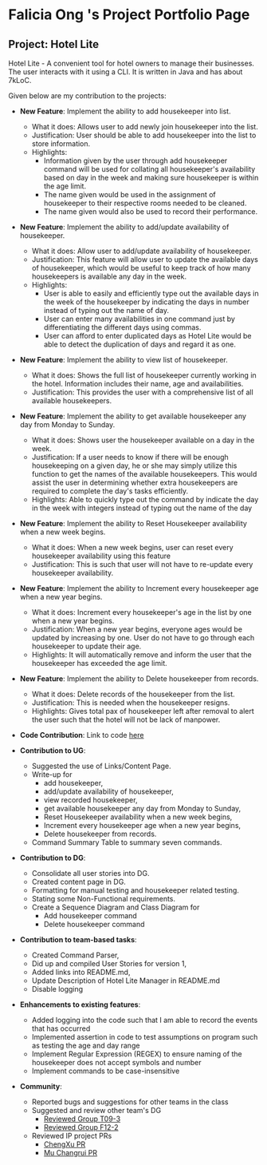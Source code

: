 # Falicia Ong 's Project Portfolio Page

## Project: Hotel Lite 

Hotel Lite - A convenient tool for hotel owners to manage their businesses.
The user interacts with it using a CLI. It is written in Java and has about 7kLoC.

Given below are my contribution to the projects:

* __New Feature__: Implement the ability to add housekeeper into list.
    * What it does: Allows user to add newly join housekeeper into the list.
    * Justification: User should be able to add housekeeper into the list to store information.
    * Highlights: 
      * Information given by the user through add housekeeper command will be used for collating
    all housekeeper's availability based on day in the week and making sure housekeeper is within the age limit.
      * The name given would be used in the assignment of housekeeper to their respective rooms needed to be cleaned. 
      * The name given would also be used to record their performance.


* __New Feature__: Implement the ability to add/update availability of housekeeper.
    * What it does: Allow user to add/update availability of housekeeper.
    * Justification: This feature will allow user to update the available days of housekeeper, which would be useful
      to keep track of how many housekeepers is available any day in the week.
    * Highlights: 
      * User is able to easily and efficiently type out the available days in the week of the housekeeper by
    indicating the days in number instead of typing out the name of day.
      * User can enter many availabilities in one command just by differentiating the different days using commas.
      * User can afford to enter duplicated days as Hotel Lite would be able to detect the duplication of days and
        regard it as one.
      


* __New Feature__: Implement the ability to view list of housekeeper.
    * What it does: Shows the full list of housekeeper currently working in the hotel. Information includes their name,
      age and availabilities.
    * Justification: This provides the user with a comprehensive list of all available housekeepers.


* __New Feature__: Implement the ability to get available housekeeper any day from Monday to Sunday.
    * What it does: Shows user the housekeeper available on a day in the week.
    * Justification: If a user needs to know if there will be enough housekeeping on a given day, he or she may simply
      utilize this function to get the names of the available housekeepers. This would assist the user in determining 
      whether extra housekeepers are required to complete the day's tasks efficiently.
    * Highlights: Able to quickly type out the command by indicate the day in the week with integers instead of typing
      out the name of the day


* __New Feature__: Implement the ability to Reset Housekeeper availability when a new week begins.
    * What it does: When a new week begins, user can reset every housekeeper availability using this feature
    * Justification: This is such that user will not have to re-update every housekeeper availability.


* __New Feature__: Implement the ability to Increment every housekeeper age when a new year begins.
    * What it does: Increment every housekeeper's age in the list by one when a new year begins.
    * Justification: When a new year begins, everyone ages would be updated by increasing by one. User
      do not have to go through each housekeeper to update their age.
    * Highlights: It will automatically remove and inform the user that the housekeeper has exceeded the age limit.


* __New Feature__: Implement the ability to Delete housekeeper from records.
    * What it does: Delete records of the housekeeper from the list.
    * Justification: This is needed when the housekeeper resigns.
    * Highlights: Gives total pax of housekeeper left after removal to alert the user such that
      the hotel will not be lack of manpower. 
    

* __Code Contribution__: Link to code [here](https://nus-cs2113-ay2122s2.github.io/tp-dashboard/?search=faliciaong&breakdown=true)


* __Contribution to UG__:
    * Suggested the use of Links/Content Page.
    * Write-up for
        * add housekeeper,
        * add/update availability of housekeeper,
        * view recorded housekeeper,
        * get available housekeeper any day from Monday to Sunday,
        * Reset Housekeeper availability when a new week begins,
        * Increment every housekeeper age when a new year begins,
        * Delete housekeeper from records.
    * Command Summary Table to summary seven commands.


* __Contribution to DG__:
    * Consolidate all user stories into DG.
    * Created content page in DG.
    * Formatting for manual testing and housekeeper related testing.
    * Stating some Non-Functional requirements.
    * Create a Sequence Diagram and Class Diagram for
        * Add housekeeper command
        * Delete housekeeper command


* __Contribution to team-based tasks__:
    * Created Command Parser,
    * Did up and compiled User Stories for version 1,
    * Added links into README.md,
    * Update Description of Hotel Lite Manager in README.md
    * Disable logging


* __Enhancements to existing features__:
    * Added logging into the code such that I am able to record the events that has occurred
    * Implemented assertion in code to test assumptions on program such as testing the age and day range
    * Implement Regular Expression (REGEX) to ensure naming of the housekeeper does not accept symbols and number
    * Implement commands to be case-insensitive


* __Community__:
    * Reported bugs and suggestions for other teams in the class 
    * Suggested and review other team's DG
         * [Reviewed Group T09-3](https://github.com/nus-cs2113-AY2122S2/tp/pull/3/files#diff-1a95edf069a4136e9cb71bee758b0dc86996f6051f0d438ec2c424557de7160b)
         * [Reviewed Group F12-2](https://github.com/nus-cs2113-AY2122S2/tp/pull/21/files#diff-1a95edf069a4136e9cb71bee758b0dc86996f6051f0d438ec2c424557de7160b)
    * Reviewed IP project PRs
         * [ChengXu PR](https://github.com/nus-cs2113-AY2122S2/ip/pull/39)
         * [Mu Changrui PR](https://github.com/nus-cs2113-AY2122S2/ip/pull/4)